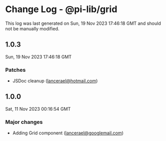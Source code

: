 # Change Log - @pi-lib/grid

This log was last generated on Sun, 19 Nov 2023 17:46:18 GMT and should not be manually modified.

<!-- Start content -->

## 1.0.3

Sun, 19 Nov 2023 17:46:18 GMT

### Patches

- JSDoc cleanup (lancerael@hotmail.com)

## 1.0.0

Sat, 11 Nov 2023 00:16:54 GMT

### Major changes

- Adding Grid component (lancerael@googlemail.com)
